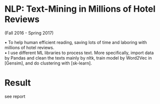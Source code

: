 # NLP: Text-Mining in Millions of Hotel Reviews 
(Fall 2016 - Spring 2017)

• To help human efficient reading, saving lots of time and laboring with millions of hotel reviews.<br/>
• I use different ML libraries to process text. More specifically, import data by Pandas and clean the texts
mainly by nltk, train model by Word2Vec in [Gensim], and do clustering with [sk-learn].

# Result
see report

